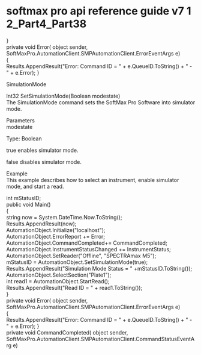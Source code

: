 # softmax pro api reference guide v7 1 2\_Part4\_Part38

}\
private void Error( object sender,\
SoftMaxPro.AutomationClient.SMPAutomationClient.ErrorEventArgs e)\
{\
Results.AppendResult("Error: Command ID = " + e.QueueID.ToString() + " - " + e.Error); }

SimulationMode

Int32 SetSimulationMode(Boolean modestate)\
The SimulationMode command sets the SoftMax Pro Software into simulator mode.

Parameters\
modestate

Type: Boolean

true enables simulator mode.

false disables simulator mode.

Example\
This example describes how to select an instrument, enable simulator mode, and start a read.

int mStatusID;\
public void Main()\
{\
string now = System.DateTime.Now.ToString();\
Results.AppendResult(now);\
AutomationObject.Initialize("localhost");\
AutomationObject.ErrorReport += Error;\
AutomationObject.CommandCompleted+= CommandCompleted;\
AutomationObject.InstrumentStatusChanged += InstrumentStatus;\
AutomationObject.SetReader("Offline", "SPECTRAmax M5");\
mStatusID = AutomationObject.SetSimulationMode(true);\
Results.AppendResult("Simulation Mode Status = " +mStatusID.ToString());\
AutomationObject.SelectSection("Plate1");\
int read1 = AutomationObject.StartRead();\
Results.AppendResult("Read ID = " + read1.ToString());\
}\
private void Error( object sender,\
SoftMaxPro.AutomationClient.SMPAutomationClient.ErrorEventArgs e)\
{\
Results.AppendResult("Error: Command ID = " + e.QueueID.ToString() + " - " + e.Error); }\
private void CommandCompleted( object sender,\
SoftMaxPro.AutomationClient.SMPAutomationClient.CommandStatusEventArg e)
